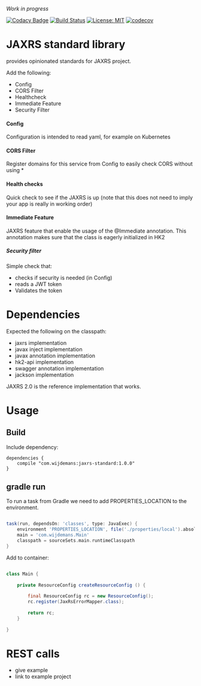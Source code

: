 _Work in progress_

[![Codacy Badge](https://api.codacy.com/project/badge/Grade/0b8d189eeab34d9cba6ac4d5e7e38453)](https://www.codacy.com/app/jeroenwijdemans/jaxrs-standard?utm_source=github.com&utm_medium=referral&utm_content=jeroenwijdemans/jaxrs-standard&utm_campaign=badger) 
[![Build Status](https://travis-ci.org/jeroenwijdemans/jaxrs-standard.svg?branch=master)](https://travis-ci.org/jeroenwijdemans/jaxrs-standard)
[![License: MIT](https://img.shields.io/badge/License-MIT-yellow.svg)](https://opensource.org/licenses/MIT)
[![codecov](https://codecov.io/gh/jeroenwijdemans/jaxrs-standard/branch/master/graph/badge.svg)](https://codecov.io/gh/jeroenwijdemans/jaxrs-standard)

# JAXRS standard library

provides opinionated standards for JAXRS project.

Add the following: 

 - Config
 - CORS Filter 
 - Healthcheck
 - Immediate Feature
 - Security Filter
 
#### Config

Configuration is intended to read yaml, for example on Kubernetes

#### CORS Filter
Register domains for this service from Config to easily check CORS without using *

#### Health checks
Quick check to see if the JAXRS is up
(note that this does not need to imply your app is really in working order)

#### Immediate Feature
JAXRS feature that enable the usage of the @Immediate annotation.
This annotation makes sure that the class is eagerly initialized in HK2 

##### Security filter
Simple check that:
  
  - checks if security is needed (in Config)
  - reads a JWT token
  - Validates the token
 


# Dependencies

Expected the following on the classpath:

 - jaxrs implementation
 - javax inject implementation
 - javax annotation implementation
 - hk2-api implementation
 - swagger annotation implementation
 - jackson implementation
 
JAXRS 2.0 is the reference implementation that works.
 
# Usage

## Build 

Include dependency: 

```
dependencies {
    compile "com.wijdemans:jaxrs-standard:1.0.0"
}
``` 

## gradle run

To run a task from Gradle we need to add PROPERTIES_LOCATION to the environment.

```groovy

task(run, dependsOn: 'classes', type: JavaExec) {
    environment 'PROPERTIES_LOCATION', file('./properties/local').absolutePath
    main = 'com.wijdemans.Main'
    classpath = sourceSets.main.runtimeClasspath
}

```


Add to container:

```java

class Main {
    
    private ResourceConfig createResourceConfig () {
        
        final ResourceConfig rc = new ResourceConfig();
        rc.register(JaxRsErrorMapper.class);
        
        return rc;
    }  
        
}

```

# REST calls

 - give example
 - link to example project